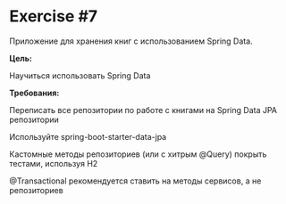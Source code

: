# Exercise #7
Приложение для хранения книг с использованием Spring Data.

<b>Цель:</b>

Научиться использовать Spring Data

<b>Требования: </b>

Переписать все репозитории по работе с книгами на Spring Data JPA репозитории

Используйте spring-boot-starter-data-jpa

Кастомные методы репозиториев (или с хитрым @Query) покрыть тестами, используя H2

@Transactional рекомендуется ставить на методы сервисов, а не репозиториев
